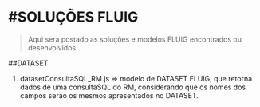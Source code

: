 #**SOLUÇÕES FLUIG**
=
>Aqui sera postado as soluções e modelos FLUIG encontrados ou desenvolvidos.

##DATASET
1.  datasetConsultaSQL_RM.js => modelo de DATASET FLUIG, que retorna dados de uma consultaSQL do RM, considerando que os nomes dos campos serão os mesmos apresentados no DATASET.


